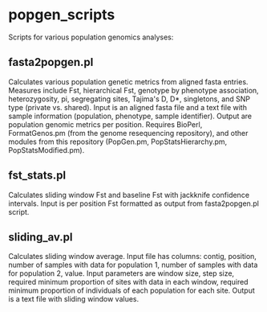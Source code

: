 popgen_scripts
==============
Scripts for various population genomics analyses:

fasta2popgen.pl
---------------
Calculates various population genetic metrics from aligned fasta entries. Measures include Fst, hierarchical Fst, genotype by phenotype association, heterozygosity, pi, segregating sites, Tajima's D, D*, singletons, and SNP type (private vs. shared). Input is an aligned fasta file and a text file with sample information (population, phenotype, sample identifier). Output are population genomic metrics per position. Requires BioPerl, FormatGenos.pm (from the genome resequencing repository), and other modules from this repository (PopGen.pm, PopStatsHierarchy.pm, PopStatsModified.pm).

fst_stats.pl
------------
Calculates sliding window Fst and baseline Fst with jackknife confidence intervals. Input is per position Fst formatted as output from fasta2popgen.pl script.

sliding_av.pl
-------------
Calculates sliding window average.  Input file has columns: contig, position, number of samples with data for population 1, number of samples with data for population 2, value.  Input parameters are window size, step size, required minimum proportion of sites with data in each window, required minimum proportion of individuals of each population for each site.  Output is a text file with sliding window values.
 
